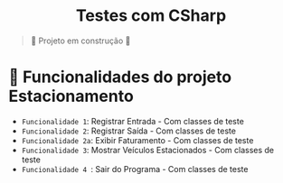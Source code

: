 <h1 align="center"> Testes com CSharp </h1>

> :construction: Projeto em construção :construction:


# :hammer: Funcionalidades do projeto Estacionamento

- `Funcionalidade 1`: Registrar Entrada - Com classes de teste
- `Funcionalidade 2`: Registrar Saída - Com classes de teste
- `Funcionalidade 2a`: Exibir Faturamento - Com classes de teste
- `Funcionalidade 3`: Mostrar Veículos Estacionados - Com classes de teste
- `Funcionalidade 4 `: Sair do Programa - Com classes de teste

